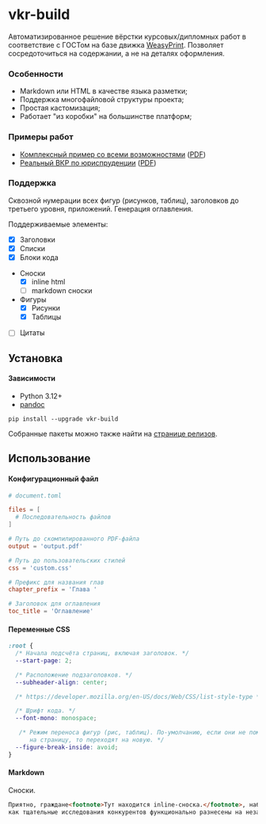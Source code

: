 # vkr-build

Автоматизированное решение вёрстки курсовых/дипломных работ в соответствие с ГОСТом на базе движка [WeasyPrint](https://weasyprint.org/). Позволяет сосредоточиться на содержании, а не на деталях оформления.

### Особенности 

- Markdown или HTML в качестве языка разметки;  
- Поддержка многофайловой структуры проекта;
- Простая кастомизация;
- Работает "из коробки" на большинстве платформ; 

### Примеры работ 

- [Комплексный пример со всеми возможностями](./examples/demo/) ([PDF](./examples/demo/output.pdf))
- [Реальный ВКР по юриспруденции](./examples/simple-full) ([PDF](./examples/simple-full/ВКР%20Влад.pdf)) 

### Поддержка 

Сквозной нумерации всех фигур (рисунков, таблиц), заголовков до третьего уровня, приложений. Генерация оглавления. 

Поддерживаемые элементы:
- [x] Заголовки 
- [x] Списки
- [x] Блоки кода
- Сноски
  - [x] inline html 
  - [ ] markdown сноски
- Фигуры
  - [x] Рисунки
  - [x] Таблицы
- [ ] Цитаты

## Установка 

#### Зависимости 

- Python 3.12+
- [pandoc](https://pandoc.org/)

```
pip install --upgrade vkr-build
```

Собранные пакеты можно также найти на [странице релизов](https://github.com/dx3mod/vkr.build/releases).


## Использование 

#### Конфигурационный файл

```toml
# document.toml

files = [
  # Последовательность файлов
]

# Путь до скомпилированного PDF-файла
output = 'output.pdf'

# Путь до пользовательских стилей
css = 'custom.css' 

# Префикс для названия глав
chapter_prefix = 'Глава '

# Заголовок для оглавления 
toc_title = 'Оглавление'
```

#### Переменные CSS

```css
:root {
  /* Начала подсчёта страниц, включая заголовок. */
  --start-page: 2;

  /* Расположение подзаголовков. */
  --subheader-align: center;

  /* https://developer.mozilla.org/en-US/docs/Web/CSS/list-style-type */

  /* Шрифт кода. */
  --font-mono: monospace;

   /* Режим переноса фигур (рис, таблиц). По-умолчанию, если они не помещаются
      на страницу, то переходят на новую. */
  --figure-break-inside: avoid;
}
```

#### Markdown

Сноски. 
```markdown
Приятно, граждане<footnote>Тут находится inline-сноска.</footnote>, наблюдать, 
как тщательные исследования конкурентов функционально разнесены на независимые элементы.
```
